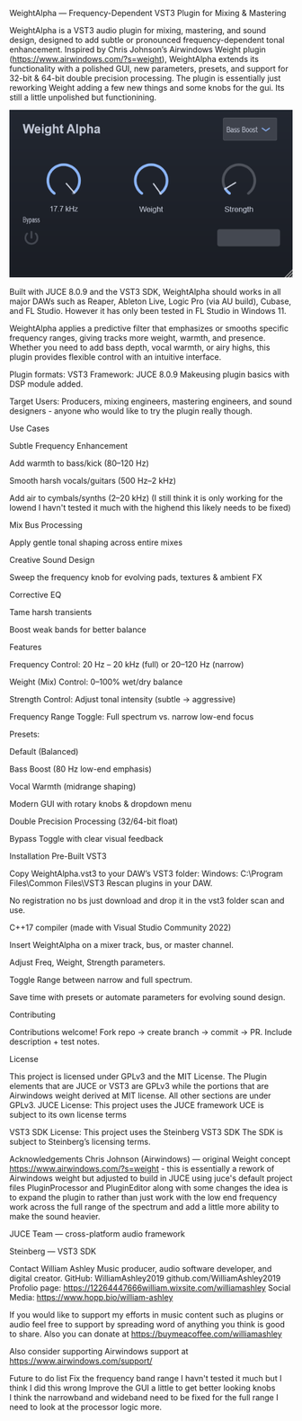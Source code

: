 WeightAlpha — Frequency-Dependent VST3 Plugin for Mixing & Mastering

WeightAlpha is a VST3 audio plugin for mixing, mastering, and sound design, designed to add subtle or pronounced frequency-dependent
tonal enhancement. Inspired by Chris Johnson’s Airwindows Weight plugin (https://www.airwindows.com/?s=weight), WeightAlpha extends its functionality with a polished GUI,
new parameters, presets, and support for 32-bit & 64-bit double precision processing. The plugin is essentially just reworking Weight
adding a few new things and some knobs for the gui. Its still a little unpolished but functionining.

![WeightAlpha](https://github.com/WilliamAshley2019/WeightAlpha/blob/main/WeightAlpha.png)



Built with JUCE 8.0.9 and the VST3 SDK, WeightAlpha should works in all major DAWs such as Reaper, Ableton Live, Logic Pro
(via AU build), Cubase, and FL Studio. However it has only been tested in FL Studio in Windows 11.

WeightAlpha applies a predictive filter that emphasizes or smooths specific frequency ranges, giving tracks more weight,
warmth, and presence. Whether you need to add bass depth, vocal warmth, or airy highs, this plugin provides flexible control 
with an intuitive interface.

Plugin formats: VST3
Framework: JUCE 8.0.9        Makeusing plugin basics with DSP module added.

Target Users: Producers, mixing engineers, mastering engineers, and sound designers - anyone who would like to try the plugin really
though.

 Use Cases

 Subtle Frequency Enhancement

Add warmth to bass/kick (80–120 Hz)

Smooth harsh vocals/guitars (500 Hz–2 kHz)

Add air to cymbals/synths (2–20 kHz)       (I still think it is only working for the lowend I havn't tested it much with the highend
this likely needs to be fixed)


 Mix Bus Processing

Apply gentle tonal shaping across entire mixes

 Creative Sound Design

Sweep the frequency knob for evolving pads, textures & ambient FX

 Corrective EQ

Tame harsh transients

Boost weak bands for better balance

 Features

 Frequency Control: 20 Hz – 20 kHz (full) or 20–120 Hz (narrow)

 Weight (Mix) Control: 0–100% wet/dry balance

 Strength Control: Adjust tonal intensity (subtle → aggressive)

 Frequency Range Toggle: Full spectrum vs. narrow low-end focus

 Presets:

Default (Balanced)

Bass Boost (80 Hz low-end emphasis)

Vocal Warmth (midrange shaping)

 Modern GUI with rotary knobs & dropdown menu

 Double Precision Processing (32/64-bit float)

 Bypass Toggle with clear visual feedback

 Installation
Pre-Built VST3

Copy WeightAlpha.vst3 to your DAW’s VST3 folder:
Windows: C:\Program Files\Common Files\VST3
Rescan plugins in your DAW.

No registration no bs just download and drop it in the vst3 folder scan and use.



C++17 compiler (made with Visual Studio Community 2022)

Insert WeightAlpha on a mixer track, bus, or master channel.

Adjust Freq, Weight, Strength parameters.

Toggle Range between narrow and full spectrum.

Save time with presets or automate parameters for evolving sound design.

 Contributing

Contributions welcome!
Fork repo → create branch → commit → PR.
Include description + test notes.

License

This project is licensed under GPLv3 and the MIT License. The Plugin elements that are JUCE or VST3 are GPLv3 while the portions that
are Airwindows weight derived at MIT license. All other sections are under GPLv3.
JUCE License:
This project uses the JUCE framework
UCE is subject to its own license terms

VST3 SDK License:
This project uses the Steinberg VST3 SDK
The SDK is subject to Steinberg’s licensing terms.

Acknowledgements
Chris Johnson (Airwindows) — original Weight concept https://www.airwindows.com/?s=weight - this is essentially a rework of Airwindows weight but adjusted to build in 
JUCE using juce's default project files PluginProcessor and PluginEditor along with some changes the idea is to expand the plugin
to rather than just work with the low end frequency work across the full range of the spectrum and add a little more ability to 
make the sound heavier.

JUCE Team — cross-platform audio framework

Steinberg — VST3 SDK

Contact
William Ashley Music producer, audio software developer, and digital creator.
GitHub: WilliamAshley2019 github.com/WilliamAshley2019
Profolio page: https://12264447666william.wixsite.com/williamashley
Social Media: https://www.hopp.bio/william-ashley

If you would like to support my efforts in music content such as plugins or audio feel free to support by spreading word of anything
you think is good to share. Also you can donate at https://buymeacoffee.com/williamashley

Also consider supporting Airwindows support at https://www.airwindows.com/support/


Future to do list
Fix the frequency band range I havn't tested it much but I think I did this wrong 
Improve the GUI a little to get better looking knobs   
I think the narrowband and wideband need to be fixed for the full range I need to look at the processor logic more.
